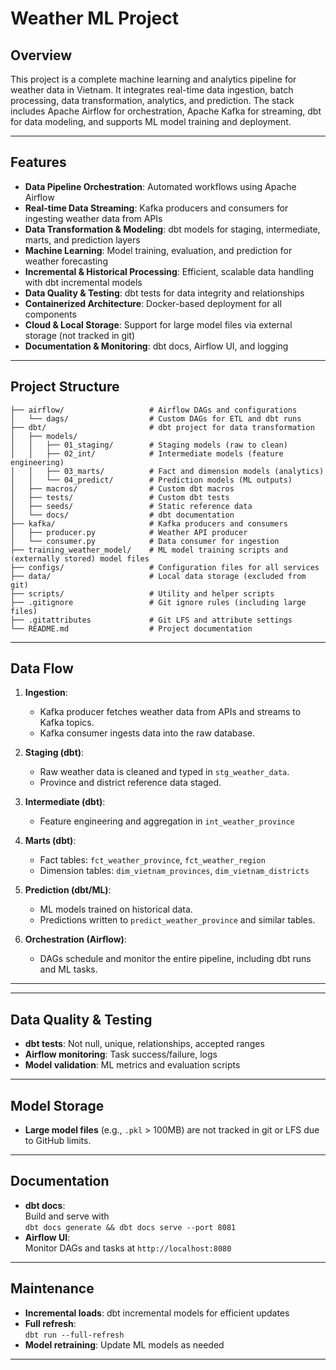 # Weather ML Project

## Overview
This project is a complete machine learning and analytics pipeline for weather data in Vietnam. It integrates real-time data ingestion, batch processing, data transformation, analytics, and prediction. The stack includes Apache Airflow for orchestration, Apache Kafka for streaming, dbt for data modeling, and supports ML model training and deployment.

---

## Features

- **Data Pipeline Orchestration**: Automated workflows using Apache Airflow
- **Real-time Data Streaming**: Kafka producers and consumers for ingesting weather data from APIs
- **Data Transformation & Modeling**: dbt models for staging, intermediate, marts, and prediction layers
- **Machine Learning**: Model training, evaluation, and prediction for weather forecasting
- **Incremental & Historical Processing**: Efficient, scalable data handling with dbt incremental models
- **Data Quality & Testing**: dbt tests for data integrity and relationships
- **Containerized Architecture**: Docker-based deployment for all components
- **Cloud & Local Storage**: Support for large model files via external storage (not tracked in git)
- **Documentation & Monitoring**: dbt docs, Airflow UI, and logging

---

## Project Structure

```
├── airflow/                   # Airflow DAGs and configurations
│   └── dags/                  # Custom DAGs for ETL and dbt runs
├── dbt/                       # dbt project for data transformation
│   ├── models/
│   │   ├── 01_staging/        # Staging models (raw to clean)
│   │   ├── 02_int/            # Intermediate models (feature engineering)
│   │   ├── 03_marts/          # Fact and dimension models (analytics)
│   │   └── 04_predict/        # Prediction models (ML outputs)
│   ├── macros/                # Custom dbt macros
│   ├── tests/                 # Custom dbt tests
│   ├── seeds/                 # Static reference data
│   └── docs/                  # dbt documentation
├── kafka/                     # Kafka producers and consumers
│   ├── producer.py            # Weather API producer
│   └── consumer.py            # Data consumer for ingestion
├── training_weather_model/    # ML model training scripts and (externally stored) model files
├── configs/                   # Configuration files for all services
├── data/                      # Local data storage (excluded from git)
├── scripts/                   # Utility and helper scripts
├── .gitignore                 # Git ignore rules (including large files)
├── .gitattributes             # Git LFS and attribute settings
└── README.md                  # Project documentation
```

---

## Data Flow

1. **Ingestion**:  
   - Kafka producer fetches weather data from APIs and streams to Kafka topics.
   - Kafka consumer ingests data into the raw database.

2. **Staging (dbt)**:  
   - Raw weather data is cleaned and typed in `stg_weather_data`.
   - Province and district reference data staged.

3. **Intermediate (dbt)**:  
   - Feature engineering and aggregation in `int_weather_province`

4. **Marts (dbt)**:  
   - Fact tables: `fct_weather_province`, `fct_weather_region`
   - Dimension tables: `dim_vietnam_provinces`, `dim_vietnam_districts`

5. **Prediction (dbt/ML)**:  
   - ML models trained on historical data.
   - Predictions written to `predict_weather_province` and similar tables.

6. **Orchestration (Airflow)**:  
   - DAGs schedule and monitor the entire pipeline, including dbt runs and ML tasks.

---


---

## Data Quality & Testing

- **dbt tests**: Not null, unique, relationships, accepted ranges
- **Airflow monitoring**: Task success/failure, logs
- **Model validation**: ML metrics and evaluation scripts

---

## Model Storage

- **Large model files** (e.g., `.pkl` > 100MB) are not tracked in git or LFS due to GitHub limits.

---

## Documentation

- **dbt docs**:  
  Build and serve with  
  `dbt docs generate && dbt docs serve --port 8081`
- **Airflow UI**:  
  Monitor DAGs and tasks at `http://localhost:8080`

---

## Maintenance

- **Incremental loads**: dbt incremental models for efficient updates
- **Full refresh**:  
  `dbt run --full-refresh`
- **Model retraining**: Update ML models as needed

---
